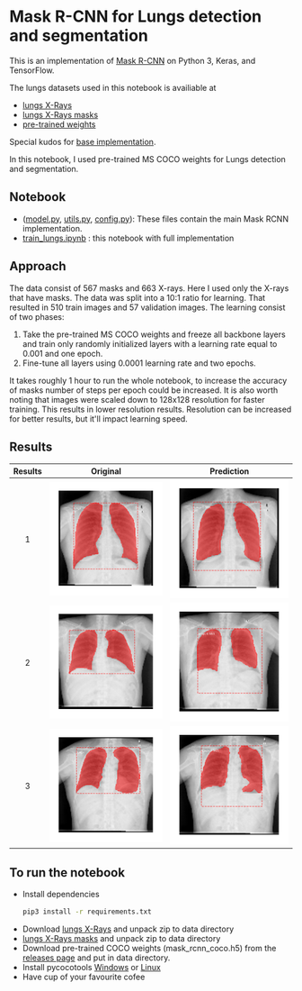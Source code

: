 # Mask R-CNN for Lungs detection and segmentation
This is an implementation of [Mask R-CNN](https://arxiv.org/abs/1703.06870) on Python 3, Keras, and TensorFlow.

The lungs datasets used in this notebook is availiable at
* [lungs X-Rays](https://www.kaggle.com/kmader/pulmonary-chest-xray-abnormalities)
* [lungs X-Rays masks](https://www.kaggle.com/yoctoman/shcxr-lung-mask)
* [pre-trained weights](https://github.com/matterport/Mask_RCNN/releases)

Special kudos for [base implementation](https://github.com/matterport/Mask_RCNN).

In this notebook, I used pre-trained MS COCO weights for Lungs detection and segmentation.

## Notebook
* ([model.py](mrcnn/model.py), [utils.py](mrcnn/utils.py), [config.py](mrcnn/config.py)): These files contain the main Mask RCNN implementation. 
* [train_lungs.ipynb](train_lungs.ipynb) : this notebook with full implementation

## Approach
The data consist of 567 masks and 663 X-rays. Here I used only the X-rays that have masks. The data was split into a 10:1 ratio for learning. That resulted in 510 train images and 57 validation images. 
The learning consist of two phases:
1. Take the pre-trained MS COCO weights and freeze all backbone layers and train only randomly initialized layers with a learning rate equal to 0.001 and one epoch. 
2. Fine-tune all layers using 0.0001 learning rate and two epochs.

It takes roughly 1 hour to run the whole notebook, to increase the accuracy of masks number of steps per epoch could be increased. It is also worth noting that images were scaled down to 128x128 resolution for faster training. This results in lower resolution results. Resolution can be increased for better results, but it'll impact learning speed.

## Results
Results | Original             |  Prediction
:-------------------------:|:-------------------------:|:-------------------------:
1 | ![](assets/1_original.png) | ![](assets/1_prediction.png)
2 | ![](assets/2_original.png) | ![](assets/2_prediction.png)
3 | ![](assets/3_original.png) | ![](assets/3_prediction.png)

## To run the notebook
* Install dependencies
   ```bash
   pip3 install -r requirements.txt
   ```
* Download [lungs X-Rays](https://www.kaggle.com/kmader/pulmonary-chest-xray-abnormalities) and unpack zip to data directory
* [lungs X-Rays masks](https://www.kaggle.com/yoctoman/shcxr-lung-mask)  and unpack zip to data directory
* Download pre-trained COCO weights (mask_rcnn_coco.h5) from the [releases page](https://github.com/matterport/Mask_RCNN/releases) and put in data directory.
* Install pycocotools [Windows](https://github.com/philferriere/cocoapi) or [Linux](https://github.com/waleedka/coco)
* Have cup of your favourite cofee